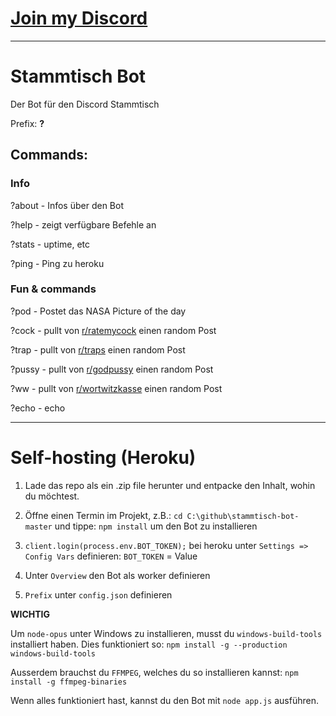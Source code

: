 # [Join my Discord](https://discord.com/invite/rErSSHT "Join my Discord")

------------


# Stammtisch Bot
Der Bot für den Discord Stammtisch

Prefix: **?** 

## Commands:

### Info

?about - Infos über den Bot

?help - zeigt verfügbare Befehle an

?stats - uptime, etc

?ping - Ping zu heroku


### Fun & commands

?pod - Postet das NASA Picture of the day

?cock - pullt von [r/ratemycock](https://old.reddit.com/r/ratemycock/ "r/ratemycock") einen random Post

?trap - pullt von [r/traps](https://old.reddit.com/r/traps "r/traps") einen random Post

?pussy - pullt von [r/godpussy](https://old.reddit.com/r/godpussy "r/pussy") einen random Post

?ww - pullt von [r/wortwitzkasse](https://old.reddit.com/r/wortwitzkasse/ "r/wortwitzkasse") einen random Post

?echo - echo



------------



# Self-hosting (Heroku)

1. Lade das repo als ein .zip file herunter und entpacke den Inhalt, wohin du möchtest.

2. Öffne einen Termin im Projekt, z.B.: `cd C:\github\stammtisch-bot-master`
und tippe: `npm install` um den Bot zu installieren

3. `client.login(process.env.BOT_TOKEN);` bei heroku unter `Settings => Config Vars` definieren: `BOT_TOKEN` = Value

4. Unter `Overview` den Bot als worker definieren

5. `Prefix` unter `config.json` definieren

**WICHTIG**

Um `node-opus` unter Windows zu installieren, musst du `windows-build-tools` installiert haben. Dies funktioniert so: `npm install -g --production windows-build-tools`

Ausserdem brauchst du `FFMPEG`, welches du so installieren kannst: `npm install -g ffmpeg-binaries`

Wenn alles funktioniert hast, kannst du den Bot mit `node app.js` ausführen.


